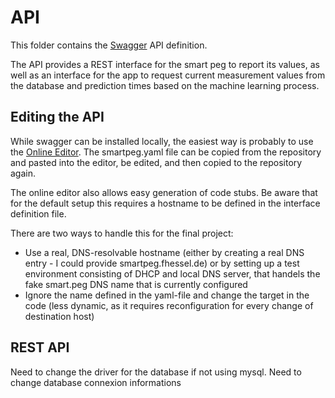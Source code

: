 # API

This folder contains the [Swagger](https://swagger.io) API definition.

The API provides a REST interface for the smart peg to report its values, as well as an interface for the app to request current measurement values from the database and prediction times based on the machine learning process.

## Editing the API

While swagger can be installed locally, the easiest way is probably to use the [Online Editor](https://editor.swagger.io/). The smartpeg.yaml file can be copied from the repository and pasted into the editor, be edited, and then copied to the repository again.

The online editor also allows easy generation of code stubs. Be aware that for the default setup this requires a hostname to be defined in the interface definition file.

There are two ways to handle this for the final project:

- Use a real, DNS-resolvable hostname (either by creating a real DNS entry - I could provide smartpeg.fhessel.de) or by setting up a test environment consisting of DHCP and local DNS server, that handels the fake smart.peg DNS name that is currently configured
- Ignore the name defined in the yaml-file and change the target in the code (less dynamic, as it requires reconfiguration for every change of destination host)

## REST API

Need to change the driver for the database if not using mysql.
Need to change database connexion informations